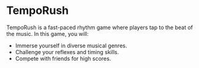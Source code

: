 # TempoRush
TempoRush is a fast-paced rhythm game where players tap to the beat of the music.
In this game, you will:
- Immerse yourself in diverse musical genres.
- Challenge your reflexes and timing skills.
- Compete with friends for high scores.
